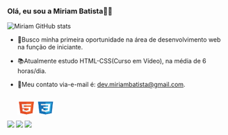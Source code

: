 ### Olá, eu sou a Miriam Batista🙌🏻

![Miriam GitHub stats](https://github-readme-stats.vercel.app/api?username=dev-miriambatista&theme=date_night&show_icons=true)

- 🌱Busco minha primeira oportunidade na área de desenvolvimento web na função de iniciante.
- 📚Atualmente estudo HTML-CSS(Curso em Vídeo), na média de 6 horas/dia.
- 📧Meu contato via-e-mail é: dev.miriambatista@gmail.com.

  <div style="display: inline_block"><br>
  <img align="center" alt="Rafa-HTML" height="30" width="40" src="https://raw.githubusercontent.com/devicons/devicon/master/icons/html5/html5-original.svg">
  <img align="center" alt="Rafa-CSS" height="30" width="40" src="https://raw.githubusercontent.com/devicons/devicon/master/icons/css3/css3-original.svg">
  </div>



<div> 
  <a href="https://www.instagram.com/miriam__bat/" target="_blank"><img src="https://img.shields.io/badge/-Instagram-%23E4405F?style=for-the-badge&logo=instagram&logoColor=white" target="_blank"></a>
  <a href = "mailto:dev.miriambatista@gmail.com"><img src="https://img.shields.io/badge/-Gmail-%23333?style=for-the-badge&logo=gmail&logoColor=white" target="_blank"></a>
  <a href="https://www.linkedin.com/in/miriam-batista-22800762/" target="_blank"><img src="https://img.shields.io/badge/-LinkedIn-%230077B5?style=for-the-badge&logo=linkedin&logoColor=white" target="_blank"></a> 
</div>

